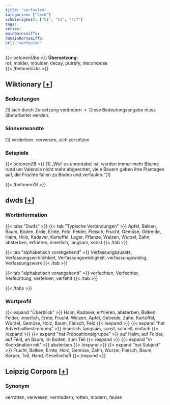```yaml
---
title: "verfaulen"
kategorien: ["Verb"]
schwierigkeit: ["k1", "h3", "r17"]
tags:
series:
mainDornseiffs:
domainDornseiffs:
url: "verfaulen"
---
```


{{< betonenÜbs >}}
**Übersetzung:**  
rot, molder, moulder, decay, putrefy, decompose  
{{< /betonenÜbs >}}

## Wiktionary [[+](https://de.wiktionary.org/wiki/verfaulen)]

### Bedeutungen
[1] sich durch Zersetzung verändern  •  Diese Bedeutungsangabe muss überarbeitet werden.  

### Sinnverwandte
[1] verderben, verwesen, sich zersetzen  

### Beispiele
{{< betonenZB >}}
[1] „Weil es unrentabel ist, werden immer mehr Bäume rund um Valencia nicht mehr abgeerntet, viele Bauern geben ihre Plantagen auf, die Früchte fallen zu Boden und verfaulen.“[1]  

{{< /betonenZB >}}


## dwds [[+](https://www.dwds.de/wb/verfaulen)]

### Wortinformation
{{< tabs "Dwds" >}}
{{< tab "Typische Verbindungen" >}}
Apfel, Balken, Baum, Boden, Erde, Ernte, Feld, Felder, Fleisch, Frucht, Gemüse, Getreide, Halm, Holz, Kadaver, Kartoffel, Lager, Pflanze, Weizen, Wurzel, Zahn, absterben, erfrieren, innerlich, langsam, sonst
{{< /tab >}}

{{< tab "alphabetisch vorangehend" >}}
Verfassungszusatz, Verfassungswirklichkeit, Verfassungswidrigkeit, verfassungswidrig, Verfassungswerk
{{< /tab >}}

{{< tab "alphabetisch vorangehend" >}}
verfechten, Verfechter, Verfechtung, verfehlen, verfehlt
{{< /tab >}}

{{< /tabs >}}

### Wortprofil
{{< expand "Überblick" >}} Halm, Kadaver, erfrieren, absterben, Balken, Felder, innerlich, Ernte, Frucht, Weizen, Apfel, Getreide, Zahn, Kartoffel, Wurzel, Gemüse, Holz, Baum, Fleisch, Feld {{< /expand >}}
{{< expand "hat Adverbialbestimmung" >}} innerlich, langsam, sonst, schnell, einfach {{< /expand >}}
{{< expand "hat Präpositionalgruppe" >}} auf Halm, auf Felder, auf Feld, an Baum, im Boden, zum Teil {{< /expand >}}
{{< expand "in Koordination mit" >}} absterben {{< /expand >}}
{{< expand "hat Subjekt" >}} Frucht, Balken, Ernte, Holz, Gemüse, Zahn, Wurzel, Fleisch, Baum, Körper, Teil, Hand, Gesellschaft {{< /expand >}}

## Leipzig Corpora [[+](https://corpora.uni-leipzig.de/en/res?word=verfaulen&corpusId=deu_newscrawl-public_2018)]


### Synonym
verrotten, verwesen, vermodern, rotten, modern, faulen

